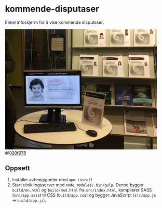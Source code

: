 # kommende-disputaser

Enkel infoskjerm for å vise kommende disputaser.

[![Take 2](disputaser.jpg)](disputaser.jpg)
@[020f978](https://github.com/scriptotek/kommende-disputaser/commit/020f978cc49302b95c7fd3e2378fa7eadda7cf6b)


## Oppsett

1. Installer avhengigheter med `npm install`
2. Start utviklingsserver med `node_modules/.bin/gulp`. Denne bygger `build/mn.html` og `build/med.html` fra `src/index.html`, kompilerer SASS (`src/app.sass`) til CSS (`build/app.css`) og bygger JavaScript (`src/app.js` -> `build/app.js`).
